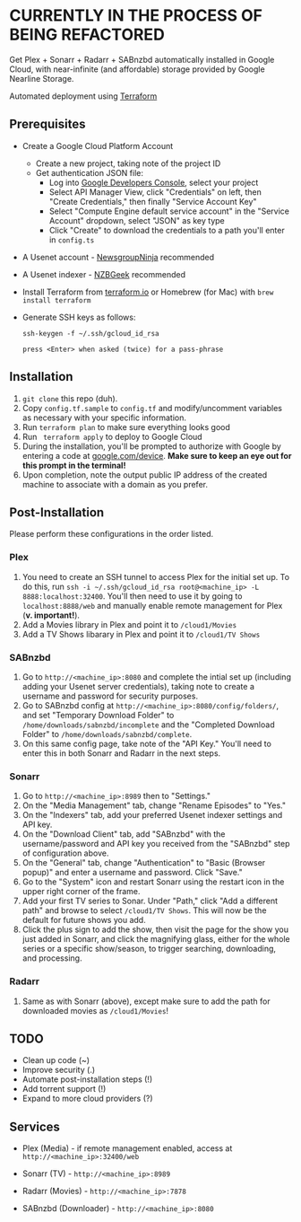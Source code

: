 # CURRENTLY IN THE PROCESS OF BEING REFACTORED

Get Plex + Sonarr + Radarr + SABnzbd automatically installed in Google Cloud, with near-infinite (and affordable) storage provided by Google Nearline Storage. 

Automated deployment using [Terraform](https://www.terraform.io)

## Prerequisites

- Create a Google Cloud Platform Account
  - Create a new project, taking note of the project ID
  - Get authentication JSON file:
    - Log into [Google Developers Console](https://console.developers.google.com/), select your project
    - Select API Manager View, click "Credentials" on left, then "Create Credentials," then finally "Service Account Key"
    - Select "Compute Engine default service account" in the "Service Account" dropdown, select "JSON" as key type
    - Click "Create" to download the credentials to a path you'll enter in `config.ts`

- A Usenet account - [NewsgroupNinja](https://www.newsgroup.ninja/) recommended

- A Usenet indexer - [NZBGeek](https://nzbgeek.info) recommended

- Install Terraform from [terraform.io](https://www.terraform.io/downloads.html) or Homebrew (for Mac) with `brew install terraform`

- Generate SSH keys as follows:

  ```
  ssh-keygen -f ~/.ssh/gcloud_id_rsa

  press <Enter> when asked (twice) for a pass-phrase
  ```

## Installation

1. `git clone` this repo (duh).
2. Copy `config.tf.sample` to `config.tf` and modify/uncomment variables as necessary with your specific information.
3. Run `terraform plan` to make sure everything looks good
4. Run ` terraform apply` to deploy to Google Cloud
5. During the installation, you'll be prompted to authorize with Google by entering a code at [google.com/device](https://www.google.com/device). **Make sure to keep an eye out for this prompt in the terminal!**
6. Upon completion, note the output public IP address of the created machine to associate with a domain as you prefer.

## Post-Installation 

Please perform these configurations in the order listed.

### Plex

1. You need to create an SSH tunnel to access Plex for the initial set up. To do this, run `ssh -i ~/.ssh/gcloud_id_rsa root@<machine_ip> -L 8888:localhost:32400`. You'll then need to use it by going to `localhost:8888/web` and manually enable remote management for Plex (**v. important!**).
2. Add a Movies library in Plex and point it to `/cloud1/Movies`
3. Add a TV Shows libarary in Plex and point it to `/cloud1/TV Shows`

### SABnzbd

1. Go to `http://<machine_ip>:8080` and complete the intial set up (including adding your Usenet server credentials), taking note to create a username and password for security purposes.
2. Go to SABnzbd config at `http://<machine_ip>:8080/config/folders/`, and set "Temporary Download Folder" to `/home/downloads/sabnzbd/incomplete` and the "Completed Download Folder" to `/home/downloads/sabnzbd/complete`.
3. On this same config page, take note of the "API Key." You'll need to enter this in both Sonarr and Radarr in the next steps.

### Sonarr

1. Go to `http://<machine_ip>:8989` then to "Settings."
2. On the "Media Management" tab, change "Rename Episodes" to "Yes."
3. On the "Indexers" tab, add your preferred Usenet indexer settings and API key.
4. On the "Download Client" tab, add "SABnzbd" with the username/password and API key you received from the "SABnzbd" step of configuration above.
5. On the "General" tab, change "Authentication" to "Basic (Browser popup)" and enter a username and password. Click "Save."
6. Go to the "System" icon and restart Sonarr using the restart icon in the upper right corner of the frame.
7. Add your first TV series to Sonar. Under "Path," click "Add a different path" and browse to select `/cloud1/TV Shows`. This will now be the default for future shows you add.
8. Click the plus sign to add the show, then visit the page for the show you just added in Sonarr, and click the magnifying glass, either for the whole series or a specific show/season, to trigger searching, downloading, and processing. 

### Radarr

1. Same as with Sonarr (above), except make sure to add the path for downloaded movies as `/cloud1/Movies`!



## TODO

- Clean up code (~)
- Improve security (.)
- Automate post-installation steps (!)
- Add torrent support (!)
- Expand to more cloud providers (?)

## Services

- Plex (Media) - if remote management enabled, access at `http://<machine_ip>:32400/web`

- Sonarr (TV) - `http://<machine_ip>:8989`

- Radarr (Movies) - `http://<machine_ip>:7878`

- SABnzbd (Downloader) - `http://<machine_ip>:8080`

  ​
